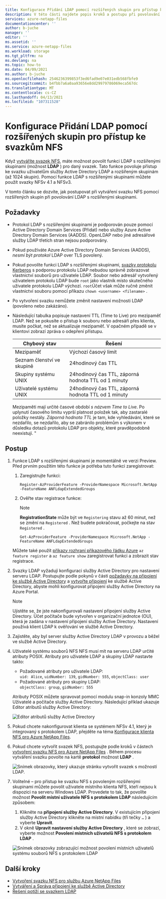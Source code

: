 ```yaml
---
title: Konfigurace Přidání LDAP pomocí rozšířených skupin pro přístup ke svazku NFS Azure NetApp Files Microsoft Docs
description: V této části najdete popis kroků a postupu při povolování LDAP s rozšířenými skupinami při vytváření svazku NFS pomocí Azure NetApp Files.
services: azure-netapp-files
documentationcenter: ''
author: b-juche
manager: ''
editor: ''
ms.assetid: ''
ms.service: azure-netapp-files
ms.workload: storage
ms.tgt_pltfrm: na
ms.devlang: na
ms.topic: how-to
ms.date: 04/09/2021
ms.author: b-juche
ms.openlocfilehash: 2546236399853f3ed6fad9e07e031edb568fbfe9
ms.sourcegitcommit: b4fbb7a6a0aa93656e8dd29979786069eca567dc
ms.translationtype: MT
ms.contentlocale: cs-CZ
ms.lasthandoff: 04/13/2021
ms.locfileid: "107311528"
---
```

# <a name="configure-adds-ldap-with-extended-groups-for-nfs-volume-access"></a>Konfigurace Přidání LDAP pomocí rozšířených skupin pro přístup ke svazkům NFS

Když [vytváříte svazek NFS](azure-netapp-files-create-volumes.md), máte možnost povolit funkci LDAP s rozšířenými skupinami (možnost **LDAP** ) pro daný svazek. Tato funkce povoluje přístup ke svazku uživatelům služby Active Directory LDAP a rozšířeným skupinám (až 1024 skupin). Pomocí funkce LDAP s rozšířenými skupinami můžete použít svazky NFSv 4.1 a NFSv3. 

V tomto článku se dozvíte, jak postupovat při vytváření svazku NFS pomocí rozšířených skupin při povolování LDAP s rozšířenými skupinami.  

## <a name="considerations"></a>Požadavky

* Protokol LDAP s rozšířenými skupinami je podporován pouze pomocí Active Directory Domain Services (Přidat) nebo služby Azure Active Directory Domain Services (AADDS). OpenLDAP nebo jiné adresářové služby LDAP třetích stran nejsou podporovány. 

* Pokud používáte Azure Active Directory Domain Services (AADDS), *nesmí být protokol* LDAP over TLS povolený.  

* Pokud povolíte funkci LDAP s rozšířenými skupinami, [svazky protokolu Kerberos](configure-kerberos-encryption.md) s podporou protokolu LDAP nebudou správně zobrazovat vlastnictví souborů pro uživatele LDAP. Soubor nebo adresář vytvořený uživatelem protokolu LDAP bude `root` jako vlastník místo skutečného uživatele protokolu LDAP výchozí. `root`Účet však může ručně změnit vlastnictví souboru pomocí příkazu `chown <username> <filename>` . 

* Po vytvoření svazku nemůžete změnit nastavení možnosti LDAP (povoleno nebo zakázáno).  

* Následující tabulka popisuje nastavení TTL (Time to Live) pro mezipaměť LDAP. Než se pokusíte o přístup k souboru nebo adresáři přes klienta, musíte počkat, než se aktualizuje mezipaměť. V opačném případě se v klientovi zobrazí zpráva o odepření přístupu. 

    |     Chybový stav    |     Řešení    |
    |-|-|
    | Mezipaměť |  Výchozí časový limit |
    | Seznam členství ve skupině  | 24hodinový čas TTL  |
    | Skupiny systému UNIX  | 24hodinový čas TTL, záporná hodnota TTL od 1 minuty  |
    | Uživatelé systému UNIX  | 24hodinový čas TTL, záporná hodnota TTL od 1 minuty  |

    Mezipaměti mají určité časové období *s názvem Time to Live*. Po uplynutí časového limitu vyprší platnost položek tak, aby zastaralé položky nestály. *Záporná hodnota TTL* je tam, kde vyhledávání, které se nezdařilo, se nezdařilo, aby se zabránilo problémům s výkonem v důsledku dotazů protokolu LDAP pro objekty, které pravděpodobně neexistují. "        

## <a name="steps"></a>Postup

1. Funkce LDAP s rozšířenými skupinami je momentálně ve verzi Preview. Před prvním použitím této funkce je potřeba tuto funkci zaregistrovat:  

    1. Zaregistrujte funkci:   

        ```azurepowershell-interactive
        Register-AzProviderFeature -ProviderNamespace Microsoft.NetApp -FeatureName ANFLdapExtendedGroups
        ```

    2. Ověřte stav registrace funkce: 

        > [!NOTE]
        > **RegistrationState** může být ve `Registering` stavu až 60 minut, než se změní na `Registered` . Než budete pokračovat, počkejte na stav `Registered` .

        ```azurepowershell-interactive
        Get-AzProviderFeature -ProviderNamespace Microsoft.NetApp -FeatureName ANFLdapExtendedGroups
        ```
        
    Můžete také použít [příkazy rozhraní příkazového řádku Azure](/cli/azure/feature) `az feature register` a `az feature show` zaregistrovat funkci a zobrazit stav registrace. 

2. Svazky LDAP vyžadují konfiguraci služby Active Directory pro nastavení serveru LDAP. Postupujte podle pokynů v části [požadavky na připojení ke službě Active Directory](create-active-directory-connections.md#requirements-for-active-directory-connections) a [vytvořte připojení](create-active-directory-connections.md#create-an-active-directory-connection) ke službě Active Directory, abyste mohli konfigurovat připojení služby Active Directory na Azure Portal.  

    > [!NOTE]
    > Ujistěte se, že jste nakonfigurovali nastavení připojení služby Active Directory. Účet počítače bude vytvořen v organizační jednotce (OU), která je zadána v nastavení připojení služby Active Directory. Nastavení používá klient LDAP k ověřování ve službě Active Directory.

3. Zajistěte, aby byl server služby Active Directory LDAP v provozu a běžel ve službě Active Directory. 

4. Uživatelé systému souborů NFS NFS musí mít na serveru LDAP určité atributy POSIX. Atributy pro uživatele LDAP a skupiny LDAP nastavte takto: 

    * Požadované atributy pro uživatele LDAP:   
        `uid: Alice`, `uidNumber: 139`, `gidNumber: 555`, `objectClass: user`
    * Požadované atributy pro skupiny LDAP:   
        `objectClass: group`, `gidNumber: 555`

    Atributy POSIX můžete spravovat pomocí modulu snap-in konzoly MMC Uživatelé a počítače služby Active Directory. Následující příklad ukazuje Editor atributů služby Active Directory:  

    ![Editor atributů služby Active Directory](../media/azure-netapp-files/active-directory-attribute-editor.png) 

5. Pokud chcete nakonfigurovat klienta se systémem NFSv 4.1, který je integrovaný s protokolem LDAP, přejděte na téma [Konfigurace klienta NFS pro Azure NetApp Files](configure-nfs-clients.md).

6.  Pokud chcete vytvořit svazek NFS, postupujte podle kroků v částech [vytvoření svazku NFS pro Azure NetApp Files](azure-netapp-files-create-volumes.md) . Během procesu vytváření svazku povolte na kartě **protokol** možnost **LDAP** .   

    ![Snímek obrazovky, který ukazuje stránku vytvořit svazek s možností LDAP.](../media/azure-netapp-files/create-nfs-ldap.png)  

7. Volitelné – pro přístup ke svazku NFS s povoleným rozšířenými skupinami můžete povolit uživatele místního klienta NFS, kteří nejsou k dispozici na serveru Windows LDAP. Provedete to tak, že povolíte možnost **Povolit místní uživatele NFS s protokolem LDAP** následujícím způsobem:
    1. Klikněte na **připojení služby Active Directory**.  V existujícím připojení služby Active Directory klikněte na místní nabídku (tři tečky `…` ) a vyberte **Upravit**.  
    2. V okně **Upravit nastavení služby Active Directory** , které se zobrazí, vyberte možnost **Povolení místních uživatelů NFS s protokolem LDAP** .  

    ![Snímek obrazovky zobrazující možnost povolení místních uživatelů systému souborů NFS s protokolem LDAP](../media/azure-netapp-files/allow-local-nfs-users-with-ldap.png)  

## <a name="next-steps"></a>Další kroky  

* [Vytvoření svazku NFS pro službu Azure NetApp Files](azure-netapp-files-create-volumes.md)
* [Vytváření a Správa připojení ke službě Active Directory](create-active-directory-connections.md)
* [Řešení potíží se svazkem LDAP](troubleshoot-ldap-volumes.md)
